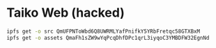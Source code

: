 # Taiko Web (hacked)

```bash
ipfs get -o src QmUFPNToWbd6Q8UWRMLYafPnifkY5YRbFretqc58GTXBxM
ipfs get -o assets QmaFh1sZW9wYqPcqDhfDPc1qrL3iyqoC3YMBDFW32EgnNd
```
